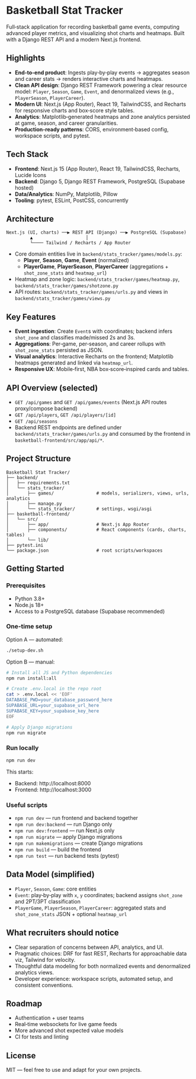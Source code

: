 # Basketball Stat Tracker

Full‑stack application for recording basketball game events, computing advanced player metrics, and visualizing shot charts and heatmaps. Built with a Django REST API and a modern Next.js frontend.

## Highlights

- **End‑to‑end product**: Ingests play‑by‑play events → aggregates season and career stats → renders interactive charts and heatmaps.
- **Clean API design**: Django REST Framework powering a clear resource model: `Player`, `Season`, `Game`, `Event`, and denormalized views (e.g., `PlayerSeason`, `PlayerCareer`).
- **Modern UI**: Next.js (App Router), React 19, TailwindCSS, and Recharts for responsive charts and box‑score style tables.
- **Analytics**: Matplotlib‑generated heatmaps and zone analytics persisted at game, season, and career granularities.
- **Production‑ready patterns**: CORS, environment‑based config, workspace scripts, and pytest.

## Tech Stack

- **Frontend**: Next.js 15 (App Router), React 19, TailwindCSS, Recharts, Lucide Icons
- **Backend**: Django 5, Django REST Framework, PostgreSQL (Supabase hosted)
- **Data/Analytics**: NumPy, Matplotlib, Pillow
- **Tooling**: pytest, ESLint, PostCSS, concurrently

## Architecture

```
Next.js (UI, charts) ──▶ REST API (Django) ──▶ PostgreSQL (Supabase)
         ▲                    │
         └──── Tailwind / Recharts / App Router
```

- Core domain entities live in `backend/stats_tracker/games/models.py`:
  - **Player**, **Season**, **Game**, **Event** (normalized)
  - **PlayerGame**, **PlayerSeason**, **PlayerCareer** (aggregations + `shot_zone_stats` and `heatmap_url`)
- Heatmap and zone logic: `backend/stats_tracker/games/heatmap.py`, `backend/stats_tracker/games/shotzone.py`
- API routes: `backend/stats_tracker/games/urls.py` and views in `backend/stats_tracker/games/views.py`

## Key Features

- **Event ingestion**: Create `Event`s with coordinates; backend infers `shot_zone` and classifies made/missed 2s and 3s.
- **Aggregations**: Per‑game, per‑season, and career rollups with `shot_zone_stats` persisted as JSON.
- **Visual analytics**: Interactive Recharts on the frontend; Matplotlib heatmaps generated and linked via `heatmap_url`.
- **Responsive UX**: Mobile‑first, NBA box‑score‑inspired cards and tables.

## API Overview (selected)

- `GET /api/games` and `GET /api/games/events` (Next.js API routes proxy/compose backend)
- `GET /api/players`, `GET /api/players/[id]`
- `GET /api/seasons`
- Backend REST endpoints are defined under `backend/stats_tracker/games/urls.py` and consumed by the frontend in `basketball-frontend/src/app/api/*`.

## Project Structure

```
Basketball Stat Tracker/
├── backend/
│   ├── requirements.txt
│   └── stats_tracker/
│       ├── games/                # models, serializers, views, urls, analytics
│       ├── manage.py
│       └── stats_tracker/        # settings, wsgi/asgi
├── basketball-frontend/
│   └── src/
│       ├── app/                  # Next.js App Router
│       ├── components/           # React components (cards, charts, tables)
│       └── lib/
├── pytest.ini
└── package.json                  # root scripts/workspaces
```

## Getting Started

### Prerequisites
- Python 3.8+
- Node.js 18+
- Access to a PostgreSQL database (Supabase recommended)

### One‑time setup

Option A — automated:
```bash
./setup-dev.sh
```

Option B — manual:
```bash
# Install all JS and Python dependencies
npm run install:all

# Create .env.local in the repo root
cat > .env.local << 'EOF'
DATABASE_PWD=your_database_password_here
SUPABASE_URL=your_supabase_url_here
SUPABASE_KEY=your_supabase_key_here
EOF

# Apply Django migrations
npm run migrate
```

### Run locally

```bash
npm run dev
```

This starts:
- Backend: http://localhost:8000
- Frontend: http://localhost:3000

### Useful scripts

- `npm run dev` — run frontend and backend together
- `npm run dev:backend` — run Django only
- `npm run dev:frontend` — run Next.js only
- `npm run migrate` — apply Django migrations
- `npm run makemigrations` — create Django migrations
- `npm run build` — build the frontend
- `npm run test` — run backend tests (pytest)

## Data Model (simplified)

- `Player`, `Season`, `Game`: core entities
- `Event`: play‑by‑play with `x`, `y` coordinates; backend assigns `shot_zone` and 2PT/3PT classification
- `PlayerGame`, `PlayerSeason`, `PlayerCareer`: aggregated stats and `shot_zone_stats` JSON + optional `heatmap_url`

## What recruiters should notice

- Clear separation of concerns between API, analytics, and UI.
- Pragmatic choices: DRF for fast REST, Recharts for approachable data viz, Tailwind for velocity.
- Thoughtful data modeling for both normalized events and denormalized analytics views.
- Developer experience: workspace scripts, automated setup, and consistent conventions.

## Roadmap

- Authentication + user teams
- Real‑time websockets for live game feeds
- More advanced shot expected value models
- CI for tests and linting

## License

MIT — feel free to use and adapt for your own projects.
